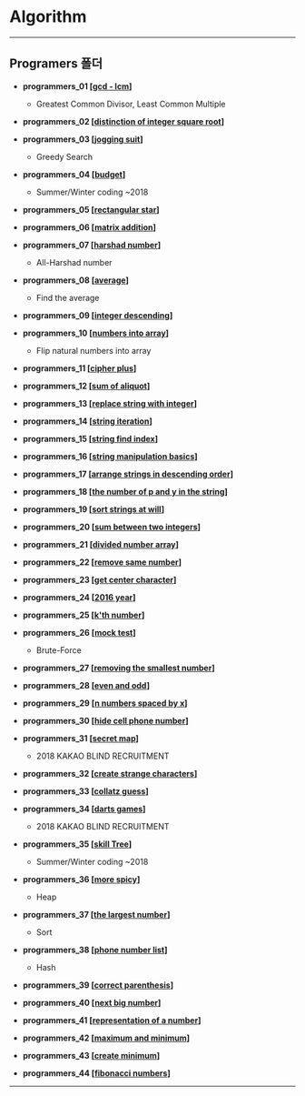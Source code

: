 # Algorithm
----------------------------------------------
## Programers 폴더

* __programmers_01 [[gcd - lcm](https://programmers.co.kr/learn/courses/30/lessons/12940)]__

  * Greatest Common Divisor, Least Common Multiple
  
* __programmers_02 [[distinction of integer square root](https://programmers.co.kr/learn/courses/30/lessons/12934)]__
  
* __programmers_03 [[jogging suit](https://programmers.co.kr/learn/courses/30/lessons/42862)]__

  * Greedy Search
  
* __programmers_04 [[budget](https://programmers.co.kr/learn/courses/30/lessons/12982)]__

  * Summer/Winter coding ~2018
  
* __programmers_05 [[rectangular star](https://programmers.co.kr/learn/courses/30/lessons/12969)]__
  
* __programmers_06 [[matrix addition](https://programmers.co.kr/learn/courses/30/lessons/12950)]__
  
* __programmers_07 [[harshad number](https://programmers.co.kr/learn/courses/30/lessons/12947)]__

  * All-Harshad number
  
* __programmers_08 [[average](https://programmers.co.kr/learn/courses/30/lessons/12944)]__

  * Find the average

* __programmers_09 [[integer descending](https://programmers.co.kr/learn/courses/30/lessons/12933)]__
  
* __programmers_10 [[numbers into array](https://programmers.co.kr/learn/courses/30/lessons/12932)]__

  * Flip natural numbers into array
  
* __programmers_11 [[cipher plus](https://programmers.co.kr/learn/courses/30/lessons/12931)]__
  
* __programmers_12 [[sum of aliquot](https://programmers.co.kr/learn/courses/30/lessons/12928)]__
  
* __programmers_13 [[replace string with integer](https://programmers.co.kr/learn/courses/30/lessons/12932)]__
  
* __programmers_14 [[string iteration](https://programmers.co.kr/learn/courses/30/lessons/12922)]__

* __programmers_15 [[string find index](https://programmers.co.kr/learn/courses/30/lessons/12919)]__

* __programmers_16 [[string manipulation basics](https://programmers.co.kr/learn/courses/30/lessons/12918)]__

* __programmers_17 [[arrange strings in descending order](https://programmers.co.kr/learn/courses/30/lessons/12917)]__

* __programmers_18 [[the number of p and y in the string](https://programmers.co.kr/learn/courses/30/lessons/12916)]__

* __programmers_19 [[sort strings at will](https://programmers.co.kr/learn/courses/30/lessons/12915)]__

* __programmers_20 [[sum between two integers](https://programmers.co.kr/learn/courses/30/lessons/12912)]__

* __programmers_21 [[divided number array](https://programmers.co.kr/learn/courses/30/lessons/12910)]__

* __programmers_22 [[remove same number](https://programmers.co.kr/learn/courses/30/lessons/12906)]__

* __programmers_23 [[get center character](https://programmers.co.kr/learn/courses/30/lessons/12903)]__

* __programmers_24 [[2016 year](https://programmers.co.kr/learn/courses/30/lessons/12901)]__

* __programmers_25 [[k'th number](https://programmers.co.kr/learn/courses/30/lessons/42748)]__

* __programmers_26 [[mock test](https://programmers.co.kr/learn/courses/30/lessons/42840)]__

  * Brute-Force

* __programmers_27 [[removing the smallest number](https://programmers.co.kr/learn/courses/30/lessons/12935)]__

* __programmers_28 [[even and odd](https://programmers.co.kr/learn/courses/30/lessons/12937)]__

* __programmers_29 [[n numbers spaced by x](https://programmers.co.kr/learn/courses/30/lessons/12954)]__

* __programmers_30 [[hide cell phone number](https://programmers.co.kr/learn/courses/30/lessons/12948)]__

* __programmers_31 [[secret map](https://programmers.co.kr/learn/courses/30/lessons/17681)]__

  * 2018 KAKAO BLIND RECRUITMENT

* __programmers_32 [[create strange characters](https://programmers.co.kr/learn/courses/30/lessons/12930)]__

* __programmers_33 [[collatz guess](https://programmers.co.kr/learn/courses/30/lessons/12943)]__

* __programmers_34 [[darts games](https://programmers.co.kr/learn/courses/30/lessons/17682)]__

  * 2018 KAKAO BLIND RECRUITMENT

* __programmers_35 [[skill Tree](https://programmers.co.kr/learn/courses/30/lessons/49993)]__

  * Summer/Winter coding ~2018

* __programmers_36 [[more spicy](https://programmers.co.kr/learn/courses/30/lessons/42626)]__

  * Heap
  
* __programmers_37 [[the largest number](https://programmers.co.kr/learn/courses/30/lessons/42746)]__

  * Sort

* __programmers_38 [[phone number list](https://programmers.co.kr/learn/courses/30/lessons/42577)]__

  * Hash

* __programmers_39 [[correct parenthesis](https://programmers.co.kr/learn/courses/30/lessons/12909)]__

* __programmers_40 [[next big number](https://programmers.co.kr/learn/courses/30/lessons/12911)]__

* __programmers_41 [[representation of a number](https://programmers.co.kr/learn/courses/30/lessons/12924)]__

* __programmers_42 [[maximum and minimum](https://programmers.co.kr/learn/courses/30/lessons/12939)]__

* __programmers_43 [[create minimum](https://programmers.co.kr/learn/courses/30/lessons/12941)]__

* __programmers_44 [[fibonacci numbers](https://programmers.co.kr/learn/courses/30/lessons/12945)]__

--------------------------------------------------
